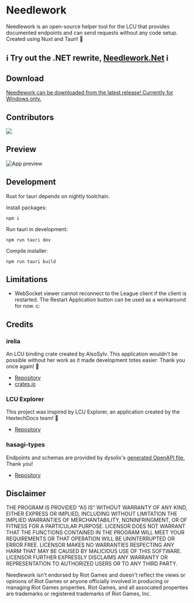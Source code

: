 # Needlework

Needlework is an open-source helper tool for the LCU that provides documented endpoints and can send requests without any code setup. Created using Nuxt and Tauri! 🌠

## ℹ️ Try out the .NET rewrite, [Needlework.Net](https://github.com/BlossomiShymae/Needlework.Net) ℹ️

## Download

[Needlework can be downloaded from the latest release! Currently for Windows only.](https://github.com/BlossomiShymae/Needlework/releases)

## Contributors

<a href="https://github.com/BlossomiShymae/Needlework/graphs/contributors">
  <img src="https://contrib.rocks/image?repo=BlossomiShymae/Needlework" />
</a>

## Preview

![App preview](app-preview.gif)

## Development

Rust for tauri depends on nightly toolchain.

Install packages:

`npm i`

Run tauri in development:

`npm run tauri dev`

Compile installer:

`npm run tauri build`


## Limitations

- WebSocket viewer cannot reconnect to the League client if the client is restarted. The Restart Application button can be used as a workaround for now. c:

## Credits

### irelia

An LCU binding crate created by AlsoSylv. This application wouldn't be possible without her work as it made development totes easier. Thank you once again! 💜
- [Repository](https://github.com/AlsoSylv/Irelia)
- [crates.io](https://crates.io/crates/irelia)

### LCU Explorer

This project was inspired by LCU Explorer, an application created by the HextechDocs team! 💚
- [Repository](https://github.com/HextechDocs/lcu-explorer)

### hasagi-types

Endpoints and schemas are provided by dysolix's [generated OpenAPI file.](https://raw.githubusercontent.com/dysolix/hasagi-types/main/swagger.json) Thank you!
- [Repository](https://github.com/dysolix/hasagi-types)

## Disclaimer

THE PROGRAM IS PROVIDED “AS IS” WITHOUT WARRANTY OF ANY KIND, EITHER EXPRESS OR IMPLIED, INCLUDING WITHOUT LIMITATION THE IMPLIED WARRANTIES OF MERCHANTABILITY, NONINFRINGMENT, OR OF FITNESS FOR A PARTICULAR PURPOSE. LICENSOR DOES NOT WARRANT THAT THE FUNCTIONS CONTAINED IN THE PROGRAM WILL MEET YOUR REQUIREMENTS OR THAT OPERATION WILL BE UNINTERRUPTED OR ERROR FREE. LICENSOR MAKES NO WARRANTIES RESPECTING ANY HARM THAT MAY BE CAUSED BY MALICIOUS USE OF THIS SOFTWARE. LICENSOR FURTHER EXPRESSLY DISCLAIMS ANY WARRANTY OR REPRESENTATION TO AUTHORIZED USERS OR TO ANY THIRD PARTY.


Needlework isn't endorsed by Riot Games and doesn't
reflect the views or opinions of Riot Games or anyone officially
involved in producing or managing Riot Games properties. Riot Games,
and all associated properties are trademarks or registered
trademarks of Riot Games, Inc.
